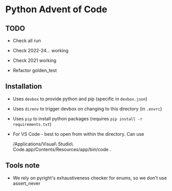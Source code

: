 # Python Advent of Code

## TODO

* Check all run

* Check 2022-24... working
* Check 2021 working
* Refactor golden_test

## Installation

* Uses `devbox` to provide python and pip (specific in `devbox.json`)
* Uses `direnv` to trigger devbox on changing to this directory (in `.envrc`)
* Uses `pip` to install python packages (requires `pip install -r requirements.txt`)
* For VS Code - best to open from within the directory. Can use

    /Applications/Visual\ Studio\ Code.app/Contents/Resources/app/bin/code .

## Tools note

* We rely on pyright's exhaustiveness checker for enums, so we don't use assert_never
